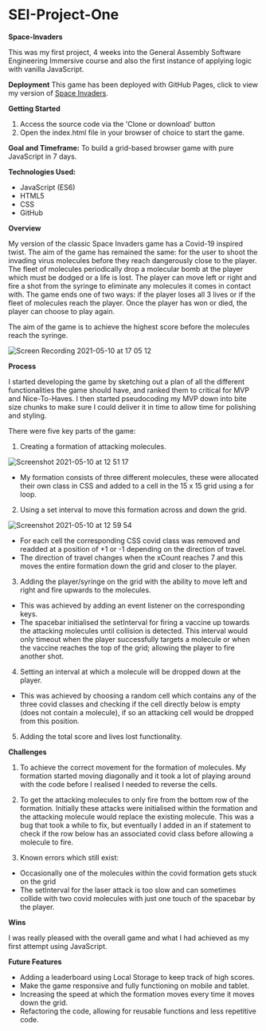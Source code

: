 # SEI-Project-One 
**Space-Invaders**

This was my first project, 4 weeks into the General Assembly Software Engineering Immersive course and also the first instance of applying logic with vanilla JavaScript.

**Deployment** 
This game has been deployed with GitHub Pages, click to view my version of [Space Invaders](https://jahnviipatell.github.io/SEI-Project-One/). 

**Getting Started**
1. Access the source code via the 'Clone or download' button
2. Open the index.html file in your browser of choice to start the game.

**Goal and Timeframe:**
To build a grid-based browser game with pure JavaScript in 7 days.

**Technologies Used:**
- JavaScript (ES6)
- HTML5
- CSS
- GitHub

**Overview**

My version of the classic Space Invaders game has a Covid-19 inspired twist. The aim of the game has remained the same: for the user to shoot the invading virus molecules before they reach dangerously close to the player. The fleet of molecules periodically drop a molecular bomb at the player which must be dodged or a life is lost. The player can move left or right and fire a shot from the syringe to eliminate any molecules it comes in contact with. The game ends one of two ways: if the player loses all 3 lives or if the fleet of molecules reach the player. Once the player has won or died, the player can choose to play again. 

The aim of the game is to achieve the highest score before the molecules reach the syringe. 

![Screen Recording 2021-05-10 at 17 05 12](https://user-images.githubusercontent.com/78035012/117689829-0fa99880-b1b2-11eb-8c91-24d40dd82b6a.gif)

**Process**

I started developing the game by sketching out a plan of all the different functionalities the game should have, and ranked them to critical for MVP and Nice-To-Haves. I then started pseudocoding my MVP down into bite size chunks to make sure I could deliver it in time to allow time for polishing and styling.

There were five key parts of the game: 

1. Creating a formation of attacking molecules.

![Screenshot 2021-05-10 at 12 51 17](https://user-images.githubusercontent.com/78035012/118380204-efc20c80-b5d7-11eb-8aad-0a0fab740e9d.png)

- My formation consists of three different molecules, these were allocated their own class in CSS and added to a cell in the 15 x 15 grid using a for loop. 
 
2. Using a set interval to move this formation across and down the grid.
 
![Screenshot 2021-05-10 at 12 59 54](https://user-images.githubusercontent.com/78035012/118380234-18e29d00-b5d8-11eb-97a8-d2a8864beda0.png)

- For each cell the corresponding CSS covid class was removed and readded at a position of +1 or -1 depending on the direction of travel. 
- The direction of travel changes when the xCount reaches 7 and this moves the entire formation down the grid and closer to the player. 
 
3. Adding the player/syringe on the grid with the ability to move left and right and fire upwards to the molecules. 
- This was achieved by adding an event listener on the corresponding keys. 
- The spacebar initialised the setInterval for firing a vaccine up towards the attacking molecules until collision is detected. This interval would only timeout when the player successfully targets a molecule or when the vaccine reaches the top of the grid; allowing the player to fire another shot. 

4. Setting an interval at which a molecule will be dropped down at the player. 
- This was achieved by choosing a random cell which contains any of the three covid classes and checking if the cell directly below is empty (does not contain a molecule), if so an attacking cell would be dropped from this position. 
5. Adding the total score and lives lost functionality.
 
**Challenges**

1. To achieve the correct movement for the formation of molecules. My formation started moving diagonally and it took a lot of playing around with the code before I realised I needed to reverse the cells. 

2. To get the attacking molecules to only fire from the bottom row of the formation. Initially these attacks were initialised within the formation and the attacking molecule would replace the existing molecule. This was a bug that took a while to fix, but eventually I added in an if statement to check if the row below has an associated covid class before allowing a molecule to fire. 

3. Known errors which still exist: 
  - Occasionally one of the molecules within the covid formation gets stuck on the grid
  - The setInterval for the laser attack is too slow and can sometimes collide with two covid molecules with just one touch of the spacebar by the player. 

**Wins**

I was really pleased with the overall game and what I had achieved as my first attempt using JavaScript. 

**Future Features**

- Adding a leaderboard using Local Storage to keep track of high scores.
- Make the game responsive and fully functioning on mobile and tablet. 
- Increasing the speed at which the formation moves every time it moves down the grid. 
- Refactoring the code, allowing for reusable functions and less repetitive code. 



